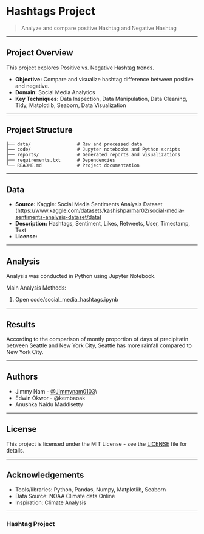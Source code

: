 # Hashtags Project

> Analyze and compare positive Hashtag and Negative Hashtag
---

## Project Overview

This project explores Positive vs. Negative Hashtag trends.

- **Objective:** Compare and visualize hashtag difference between positive and negative.
- **Domain:** Social Media Analytics
- **Key Techniques:** Data Inspection, Data Manipulation, Data Cleaning, Tidy, Matplotlib, Seaborn, Data Visualization

---

## Project Structure

```
├── data/                 # Raw and processed data
├── code/                 # Jupyter notebooks and Python scripts
├── reports/              # Generated reports and visualizations
├── requirements.txt      # Dependencies
└── README.md             # Project documentation
```

---

## Data

- **Source:** Kaggle: Social Media Sentiments Analysis Dataset (https://www.kaggle.com/datasets/kashishparmar02/social-media-sentiments-analysis-dataset/data)
- **Description:** Hashtags, Sentiment, Likes, Retweets, User, Timestamp, Text
- **License:**

---

## Analysis

Analysis was conducted in Python using Jupyter Notebook.

Main Analysis Methods:
1. Open code/social_media_hashtags.ipynb


---

## Results

According to the comparison of montly proportion of days of precipitatin between Seattle and New York City, Seattle has more rainfall compared to New York City.

---

## Authors

- Jimmy Nam - [@Jimmynam0103](https://github.com/Jimmynam0103/social_media_hastag.git)\
- Edwin Okwor - @kembaoak
- Anushka Naidu Maddisetty

---

## License

This project is licensed under the MIT License - see the [LICENSE](LICENSE) file for details.

---

## Acknowledgements

- Tools/libraries: Python, Pandas, Numpy, Matplotlib, Seaborn
- Data Source: NOAA Climate data Online
- Inspiration: Climate Analysis

---

### Hashtag Project
